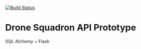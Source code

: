 [![Build Status](https://travis-ci.org/sarcoma/drone_squadron_api_prototype.svg?branch=master)](https://travis-ci.org/sarcoma/drone_squadron_api_prototype)

# Drone Squadron API Prototype

SQL Alchemy + Flask
